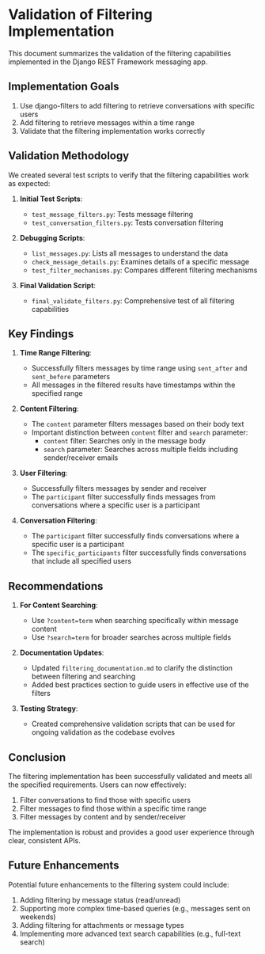 # Validation of Filtering Implementation

This document summarizes the validation of the filtering capabilities implemented in the Django REST Framework messaging app.

## Implementation Goals

1. Use django-filters to add filtering to retrieve conversations with specific users
2. Add filtering to retrieve messages within a time range
3. Validate that the filtering implementation works correctly

## Validation Methodology

We created several test scripts to verify that the filtering capabilities work as expected:

1. **Initial Test Scripts**:
   - `test_message_filters.py`: Tests message filtering
   - `test_conversation_filters.py`: Tests conversation filtering

2. **Debugging Scripts**:
   - `list_messages.py`: Lists all messages to understand the data
   - `check_message_details.py`: Examines details of a specific message
   - `test_filter_mechanisms.py`: Compares different filtering mechanisms

3. **Final Validation Script**:
   - `final_validate_filters.py`: Comprehensive test of all filtering capabilities

## Key Findings

1. **Time Range Filtering**:
   - Successfully filters messages by time range using `sent_after` and `sent_before` parameters
   - All messages in the filtered results have timestamps within the specified range

2. **Content Filtering**:
   - The `content` parameter filters messages based on their body text
   - Important distinction between `content` filter and `search` parameter:
     - `content` filter: Searches only in the message body
     - `search` parameter: Searches across multiple fields including sender/receiver emails

3. **User Filtering**:
   - Successfully filters messages by sender and receiver
   - The `participant` filter successfully finds messages from conversations where a specific user is a participant

4. **Conversation Filtering**:
   - The `participant` filter successfully finds conversations where a specific user is a participant
   - The `specific_participants` filter successfully finds conversations that include all specified users

## Recommendations

1. **For Content Searching**:
   - Use `?content=term` when searching specifically within message content
   - Use `?search=term` for broader searches across multiple fields

2. **Documentation Updates**:
   - Updated `filtering_documentation.md` to clarify the distinction between filtering and searching
   - Added best practices section to guide users in effective use of the filters

3. **Testing Strategy**:
   - Created comprehensive validation scripts that can be used for ongoing validation as the codebase evolves

## Conclusion

The filtering implementation has been successfully validated and meets all the specified requirements. Users can now effectively:

1. Filter conversations to find those with specific users
2. Filter messages to find those within a specific time range
3. Filter messages by content and by sender/receiver

The implementation is robust and provides a good user experience through clear, consistent APIs.

## Future Enhancements

Potential future enhancements to the filtering system could include:

1. Adding filtering by message status (read/unread)
2. Supporting more complex time-based queries (e.g., messages sent on weekends)
3. Adding filtering for attachments or message types
4. Implementing more advanced text search capabilities (e.g., full-text search)
